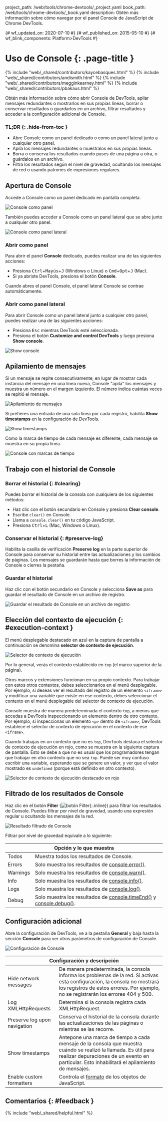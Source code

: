 project_path: /web/tools/chrome-devtools/_project.yaml
book_path: /web/tools/chrome-devtools/_book.yaml
description: Obtén más información sobre cómo navegar por el panel Console de JavaScript de Chrome DevTools.

{# wf_updated_on: 2020-07-10 #}
{# wf_published_on: 2015-05-10 #}
{# wf_blink_components: Platform>DevTools #}

# Uso de Console {: .page-title }

{% include "web/_shared/contributors/kaycebasques.html" %}
{% include "web/_shared/contributors/andismith.html" %}
{% include "web/_shared/contributors/megginkearney.html" %}
{% include "web/_shared/contributors/pbakaus.html" %}

Obtén más información sobre cómo abrir Console de DevTools, apilar mensajes 
redundantes o mostrarlos en sus propias líneas, borrar o conservar 
resultados o guardarlos en un archivo, filtrar resultados y acceder a la configuración adicional de
Console.

### TL;DR {: .hide-from-toc }
- Abre Console como un panel dedicado o como un panel lateral junto a cualquier otro panel.
- Apila los mensajes redundantes o muéstralos en sus propias líneas.
- Borra o conserva los resultados cuando pases de una página a otra, o guárdalos en un archivo.
- Filtra los resultados según el nivel de gravedad, ocultando los mensajes de red o usando patrones de expresiones regulares.

## Apertura de Console

Accede a Console como un panel dedicado en pantalla completa.

![Console como panel](images/console-panel.png)

También puedes acceder a Console como un panel lateral que se abre junto a cualquier otro panel.

![Console como panel lateral](images/console-drawer.png)

### Abrir como panel

Para abrir el panel **Console** dedicado, puedes realizar una de las siguientes acciones:

* Presiona <kbd>Ctrl</kbd>+<kbd>Mayús</kbd>+<kbd>J</kbd> (Windows o Linux) o
  <kbd>Cmd</kbd>+<kbd>Opt</kbd>+<kbd class="kbd">J</kbd> (Mac).
* Si ya abriste DevTools, presiona el botón **Console**.

Cuando abres el panel Console, el panel lateral Console se contrae automáticamente.

### Abrir como panel lateral

Para abrir Console como un panel lateral junto a cualquier otro panel, puedes realizar una de las siguientes acciones:

* Presiona <kbd>Esc</kbd> mientras DevTools esté seleccionada.
* Presiona el botón **Customize and control DevTools** y luego presiona 
  **Show console**.

![Show console](images/show-console.png)

## Apilamiento de mensajes

Si un mensaje se repite consecutivamente, en lugar de mostrar cada
instancia del mensaje en una línea nueva, Console "apila" los mensajes
y muestra un número en el margen izquierdo. El número indica cuántas veces
se repitió el mensaje.

![Apilamiento de mensajes](images/message-stacking.png)

Si prefieres una entrada de una sola línea por cada registro, habilita **Show timestamps**
en la configuración de DevTools.

![Show timestamps](images/show-timestamps.png)

Como la marca de tiempo de cada mensaje es diferente, cada mensaje se muestra
en su propia línea.

![Console con marcas de tiempo](images/timestamped-console.png)

## Trabajo con el historial de Console

### Borrar el historial {: #clearing}

Puedes borrar el historial de la consola con cualquiera de los siguientes métodos:

* Haz clic con el botón secundario en Console y presiona **Clear console**.
* Escribe `clear()` en Console.
* Llama a `console.clear()` en tu código JavaScript.
* Presiona <kbd class="kbd">Ctrl</kbd>+<kbd class="kbd">L</kbd> 
  (Mac, Windows o Linux).

### Conservar el historial {: #preserve-log}

Habilita la casilla de verificación **Preserve log** en la parte superior de Console para conservar
su historial entre las actualizaciones y los cambios de páginas. Los mensajes se guardarán
hasta que borres la información de Console o cierres la pestaña.

### Guardar el historial

Haz clic con el botón secundario en Console y selecciona **Save as** para guardar el resultado
de Console en un archivo de registro.

![Guardar el resultado de Console en un archivo de registro](images/console-save-as.png)

## Elección del contexto de ejecución {: #execution-context }

El menú desplegable destacado en azul en la captura de pantalla a continuación se denomina
**selector de contexto de ejecución**.

![Selector de contexto de ejecución](images/execution-context-selector.png)

Por lo general, verás el contexto establecido en `top` (el marco superior de la página).

Otros marcos y extensiones funcionan en su propio contexto. Para trabajar con estos
otros contextos, debes seleccionarlos en el menú desplegable. Por ejemplo,
si deseas ver el resultado del registro de un elemento `<iframe>` y modificar
una variable que existe en ese contexto, debes seleccionar el contexto en
el menú desplegable del selector de contexto de ejecución.

Console muestra de manera predeterminada el contexto `top`, a menos que accedas a DevTools
inspeccionando un elemento dentro de otro contexto. Por ejemplo, si inspeccionas
un elemento `<p>` dentro de `<iframe>`, DevTools establece el selector de contexto de
ejecución en el contexto de ese `<iframe>`.

Cuando trabajas en un contexto que no es `top`, DevTools destaca el
selector de contexto de ejecución en rojo, como se muestra en la siguiente captura de pantalla. Esto se debe a que
no es usual que los programadores tengan que trabajar en otro contexto que no sea `top`. Puede ser
muy confuso escribir una variable, esperando que se genere un valor, y ver que el valor mostrado
es `undefined` (porque está definido en otro contexto).

![Selector de contexto de ejecución destacado en rojo](images/non-top-context.png)

## Filtrado de los resultados de Console

Haz clic en el botón **Filter** 
(![botón Filter](images/filter-button.png){:.inline})
para filtrar los resultados de Console. Puedes filtrar por nivel de gravedad, usando una expresión 
regular u ocultando los mensajes de la red.

![Resultado filtrado de Console](images/filtered-console.png)

Filtrar por nivel de gravedad equivale a lo siguiente:

<table class="responsive">
  <thead>
     <tr>
      <th colspan="2">Opción y lo que muestra</th>
    </tr>   
  </thead>
  <tbody>
  <tr>
    <td>Todos</td>
    <td>Muestra todos los resultados de Console.</td>
  </tr>
  <tr>
    <td>Errors</td>
    <td>Solo muestra los resultados de <a href="/web/tools/chrome-devtools/debug/console/console-reference#consoleerrorobject--object-">console.error()</a>.</td>
  </tr>
  <tr>
    <td>Warnings</td>
    <td>Solo muestra los resultados de <a href="/web/tools/chrome-devtools/debug/console/console-reference#consolewarnobject--object-">console.warn()</a>.</td>
  </tr>
  <tr>
    <td>Info</td>
    <td>Solo muestra los resultados de <a href="/web/tools/chrome-devtools/debug/console/console-reference#consoleinfoobject--object-">console.info()</a>.</td>
  </tr>
  <tr>
    <td>Logs</td>
    <td>Solo muestra los resultados de <a href="/web/tools/chrome-devtools/debug/console/console-reference#consolelogobject--object-">console.log()</a>.</td>
  </tr>
  <tr>
    <td>Debug</td>
    <td>Solo muestra los resultados de <a href="/web/tools/chrome-devtools/debug/console/console-reference#consoletimeendlabel">console.timeEnd()</a> y <a href="/web/tools/chrome-devtools/debug/console/console-reference#consoledebugobject--object-">console.debug()</a>.</td>
  </tr>
  </tbody>
</table>

## Configuración adicional

Abre la configuración de DevTools, ve a la pestaña **General** y baja hasta la
sección **Console** para ver otros parámetros de configuración de Console.

![Configuración de Console](images/console-settings.png)

<table class="responsive">
  <thead>
     <tr>
      <th colspan="2">Configuración y descripción</th>
    </tr>   
  </thead>
  <tbody>
  <tr>
    <td>Hide network messages</td>
    <td>De manera predeterminada, la consola informa los problemas de la red. Si activas esta configuración, la consola no mostrará los registros de estos errores. Por ejemplo, no se registrarán los errores 404 y 500.</td>
  </tr>
  <tr>
    <td>Log XMLHttpRequests</td>
    <td>Determina si la consola registra cada XMLHttpRequest.</td>
  </tr>
  <tr>
    <td>Preserve log upon navigation</td>
    <td>Conserva el historial de la consola durante las actualizaciones de las páginas o mientras se las recorre.</td>
  </tr>
  <tr>
    <td>Show timestamps</td>
    <td>Antepone una marca de tiempo a cada mensaje de la consola que muestra cuándo se realizó la llamada. Es útil para realizar depuraciones de un evento en particular. Esto inhabilitará el apilamiento de mensajes.</td>
  </tr>
  <tr>
    <td>Enable custom formatters</td>
    <td>Controla el <a href="https://docs.google.com/document/d/1FTascZXT9cxfetuPRT2eXPQKXui4nWFivUnS_335T3U/preview">formato</a> de los objetos de JavaScript.</td>
  </tr>
  </tbody>
</table>

## Comentarios {: #feedback }

{% include "web/_shared/helpful.html" %}
